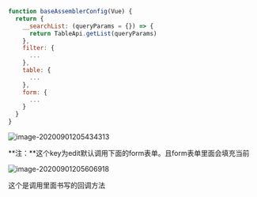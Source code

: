 ```js
function baseAssemblerConfig(Vue) {
  return {
    __searchList: (queryParams = {}) => {
      return TableApi.getList(queryParams)
    },
    filter: {
      ...
    },
    table: {
      ...
    },
    form: {
      ...
    }
  }
}
```

![image-20200901205434313](D:\笔记\media\image-20200901205434313.png)

**注：**这个key为edit默认调用下面的form表单。且form表单里面会填充当前

![image-20200901205606918](D:\笔记\media\image-20200901205606918.png)

这个是调用里面书写的回调方法

